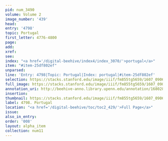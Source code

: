```yaml
---
pid: num_3490
volume: Volume 2
image_number: '439'
head:
entry: '4798'
topic: Portugal
first_letter: 4776-4800
page:
add:
xref:
see:
index: "<a href='/digital-beehive/index4/index_3070/'>portugal</a>"
item: "#item-25df802ef"
unparsed:
line: 'Entry: 4798|Topic: Portugal|Index: portugal|#item-25df802ef'
selection: https://stacks.stanford.edu/image/iiif/fm855tg5659/1607_0906/445,3331,2850,268/full/0/default.jpg
full_image: https://stacks.stanford.edu/image/iiif/fm855tg5659/1607_0906/full/full/0/default.jpg
annotation_uri: http://beehive-anno.library.upenn.edu/annotation/1680283003218
insertion:
thumbnail: https://stacks.stanford.edu/image/iiif/fm855tg5659/1607_0906/445,3331,600,180/250,/0/default.jpg
label: 4798. Portugal
location: "<a href='/digital-beehive/toc/toc2_429/'>Full Page</a>"
issue:
also_in_entry:
order: '008'
layout: alpha_item
collection: num11
---
```


